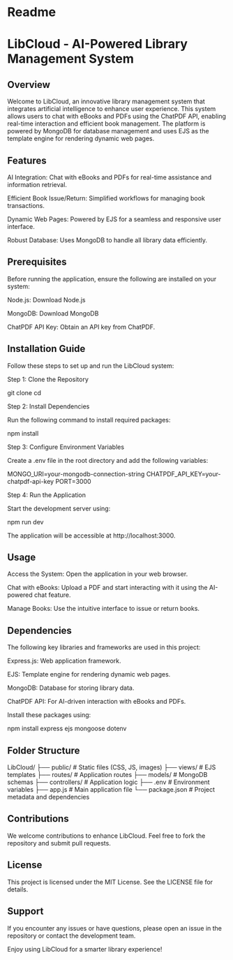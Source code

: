 # Readme 

# LibCloud - AI-Powered Library Management System

## Overview

Welcome to LibCloud, an innovative library management system that integrates artificial intelligence to enhance user experience. This system allows users to chat with eBooks and PDFs using the ChatPDF API, enabling real-time interaction and efficient book management. The platform is powered by MongoDB for database management and uses EJS as the template engine for rendering dynamic web pages.

## Features

AI Integration: Chat with eBooks and PDFs for real-time assistance and information retrieval.

Efficient Book Issue/Return: Simplified workflows for managing book transactions.

Dynamic Web Pages: Powered by EJS for a seamless and responsive user interface.

Robust Database: Uses MongoDB to handle all library data efficiently.

## Prerequisites

Before running the application, ensure the following are installed on your system:

Node.js: Download Node.js

MongoDB: Download MongoDB

ChatPDF API Key: Obtain an API key from ChatPDF.

## Installation Guide

Follow these steps to set up and run the LibCloud system:

Step 1: Clone the Repository

git clone <repository-url>
cd <repository-folder>

Step 2: Install Dependencies

Run the following command to install required packages:

npm install

Step 3: Configure Environment Variables

Create a .env file in the root directory and add the following variables:

MONGO_URI=your-mongodb-connection-string
CHATPDF_API_KEY=your-chatpdf-api-key
PORT=3000

Step 4: Run the Application

Start the development server using:

npm run dev

The application will be accessible at http://localhost:3000.

## Usage

Access the System: Open the application in your web browser.

Chat with eBooks: Upload a PDF and start interacting with it using the AI-powered chat feature.

Manage Books: Use the intuitive interface to issue or return books.

## Dependencies

The following key libraries and frameworks are used in this project:

Express.js: Web application framework.

EJS: Template engine for rendering dynamic web pages.

MongoDB: Database for storing library data.

ChatPDF API: For AI-driven interaction with eBooks and PDFs.

Install these packages using:

npm install express ejs mongoose dotenv

## Folder Structure

LibCloud/
├── public/            # Static files (CSS, JS, images)
├── views/             # EJS templates
├── routes/            # Application routes
├── models/            # MongoDB schemas
├── controllers/       # Application logic
├── .env               # Environment variables
├── app.js             # Main application file
└── package.json       # Project metadata and dependencies

## Contributions

We welcome contributions to enhance LibCloud. Feel free to fork the repository and submit pull requests.

## License

This project is licensed under the MIT License. See the LICENSE file for details.

## Support

If you encounter any issues or have questions, please open an issue in the repository or contact the development team.

Enjoy using LibCloud for a smarter library experience!